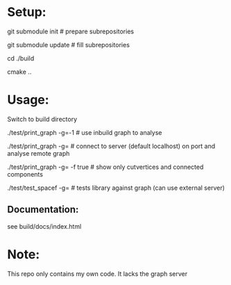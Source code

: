 
Setup:
======
git submodule init      # prepare subrepositories

git submodule update    # fill subrepositories

cd ./build

cmake ..


Usage:
======
Switch to build directory

./test/print_graph -g=-1 # use inbuild graph to analyse

./test/print_graph -g=<graphid> # connect to server (default localhost) on port and analyse remote graph

./test/print_graph -g=<graphid> -f true # show only cutvertices and connected components

./test/test_spacef -g=<graphid> # tests library against graph (can use external server)


Documentation:
--------------
see build/docs/index.html


Note:
=====

This repo only contains my own code. It lacks the graph server
